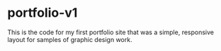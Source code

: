 # portfolio-v1
This is the code for my first portfolio site that was a simple, responsive layout for samples of graphic design work.

